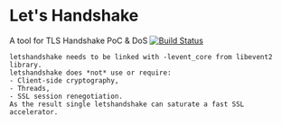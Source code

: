 # Let's Handshake 
A tool for TLS Handshake PoC & DoS [![Build Status](https://travis-ci.org/0x7E/letshandshake.svg?branch=master)](https://travis-ci.org/0x7E/letshandshake)

    letshandshake needs to be linked with -levent_core from libevent2 library.
    letshandshake does *not* use or require:
    - Client-side cryptography,
    - Threads,
    - SSL session renegotiation.
    As the result single letshandshake can saturate a fast SSL accelerator.
        
